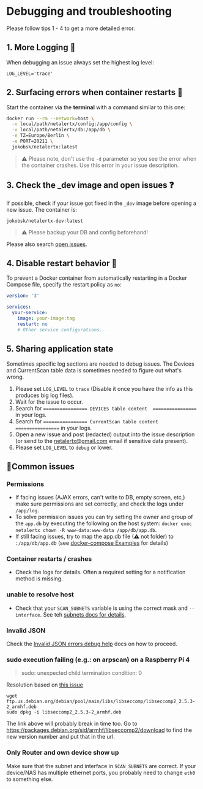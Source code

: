 # Debugging and troubleshooting

Please follow tips 1 - 4 to get a more detailed error. 

## 1. More Logging 📃

When debugging an issue always set the highest log level:

`LOG_LEVEL='trace'`


## 2. Surfacing errors when container restarts 🔁

Start the container via the **terminal** with a command similar to this one:

```bash
docker run --rm --network=host \
  -v local/path/netalertx/config:/app/config \
  -v local/path/netalertx/db:/app/db \
  -e TZ=Europe/Berlin \
  -e PORT=20211 \
  jokobsk/netalertx:latest

```

> ⚠ Please note, don't use the `-d` parameter so you see the error when the container crashes. Use this error in your issue description.

## 3. Check the _dev image and open issues ❓

If possible, check if your issue got fixed in the `_dev` image before opening a new issue. The container is:

`jokobsk/netalertx-dev:latest`

> ⚠ Please backup your DB and config beforehand!

Please also search [open issues](https://github.com/jokob-sk/NetAlertX/issues).

## 4. Disable restart behavior 🛑

To prevent a Docker container from automatically restarting in a Docker Compose file, specify the restart policy as `no`:

```yaml
version: '3'

services:
  your-service:
    image: your-image:tag
    restart: no
    # Other service configurations...
```

## 5. Sharing application state

Sometimes specific log sections are needed to debug issues. The Devices and CurrentScan table data is sometimes needed to figure out what's wrong. 

1. Please set `LOG_LEVEL` to `trace` (Disable it once you have the info as this produces big log files).
2. Wait for the issue to occur.
3. Search for `================ DEVICES table content  ================` in your logs.
4. Search for `================ CurrentScan table content  ================` in your logs.
5. Open a new issue and post (redacted) output into the issue description (or send to the netalertx@gmail.com email if sensitive data present).
6. Please set `LOG_LEVEL` to `debug` or lower.

## 📃Common issues

### Permissions

* If facing issues (AJAX errors, can't write to DB, empty screen, etc,) make sure permissions are set correctly, and check the logs under `/app/log`. 
* To solve permission issues you can try setting the owner and group of the `app.db` by executing the following on the host system: `docker exec netalertx chown -R www-data:www-data /app/db/app.db`. 
* If still facing issues, try to map the app.db file (⚠ not folder) to `:/app/db/app.db` (see [docker-compose Examples](https://github.com/jokob-sk/NetAlertX/blob/main/dockerfiles/README.md#-docker-composeyml-examples) for details)

### Container restarts / crashes

* Check the logs for details. Often a required setting for a notification method is missing. 

### unable to resolve host

* Check that your `SCAN_SUBNETS` variable is using the correct mask and `--interface`. See teh [subnets docs for details](/docs/SUBNETS.md).  

### Invalid JSON

Check the [Invalid JSON errors debug help](/docs/DEBUG_INVALID_JSON.md) docs on how to proceed.

### sudo execution failing (e.g.: on arpscan) on a Raspberry Pi 4 

> sudo: unexpected child termination condition: 0

Resolution based on [this issue](https://github.com/linuxserver/docker-papermerge/issues/4#issuecomment-1003657581)

```
wget ftp.us.debian.org/debian/pool/main/libs/libseccomp/libseccomp2_2.5.3-2_armhf.deb
sudo dpkg -i libseccomp2_2.5.3-2_armhf.deb
```

The link above will probably break in time too. Go to https://packages.debian.org/sid/armhf/libseccomp2/download to find the new version number and put that in the url.

### Only Router and own device show up

Make sure that the subnet and interface in `SCAN_SUBNETS` are correct. If your device/NAS has multiple ethernet ports, you probably need to change `eth0` to something else.
